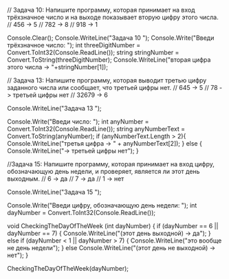 
// Задача 10: Напишите программу, которая принимает на вход трёхзначное число и на выходе показывает вторую цифру этого числа.
// 456 -> 5
// 782 -> 8
// 918 -> 1

Console.Clear();
Console.WriteLine("Задача 10 ");
Console.Write("Введи трёхзначное число: ");
int threeDigitNumber = Convert.ToInt32(Console.ReadLine());
string stringNumber = Convert.ToString(threeDigitNumber);
Console.WriteLine("вторая цифра этого числа -> "+stringNumber[1]);



// Задача 13: Напишите программу, которая выводит третью цифру заданного числа или сообщает, что третьей цифры нет.
// 645 -> 5
// 78 -> третьей цифры нет
// 32679 -> 6

Console.WriteLine("Задача 13 ");

Console.Write("Введи число: ");
int anyNumber = Convert.ToInt32(Console.ReadLine());
string anyNumberText = Convert.ToString(anyNumber);
if (anyNumberText.Length > 2){
  Console.WriteLine("третья цифра -> " + anyNumberText[2]);
}
else {
  Console.WriteLine("-> третьей цифры нет");
}



//Задача 15: Напишите программу, которая принимает на вход цифру, обозначающую день недели, и проверяет, является ли этот день выходным.
// 6 -> да
// 7 -> да
// 1 -> нет

Console.WriteLine("Задача 15 ");

Console.Write("Введи цифру, обозначающую день недели: ");
int dayNumber = Convert.ToInt32(Console.ReadLine());

void CheckingTheDayOfTheWeek (int dayNumber) {
  if (dayNumber == 6 || dayNumber == 7) {
  Console.WriteLine("(этот день выходной) -> да");
  }
  else if (dayNumber < 1 || dayNumber > 7) {
    Console.WriteLine("это вообще не день недели");
  }
  else Console.WriteLine("(этот день не выходной) -> нет");
}

CheckingTheDayOfTheWeek(dayNumber);

